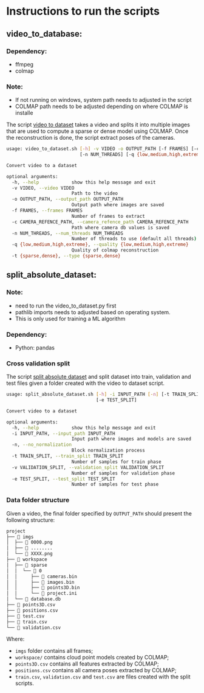 # Instructions to run the scripts


## video_to_database:
### Dependency: 
* ffmpeg
* colmap
### Note:
* If not running on windows, system path needs to adjusted in the script
* COLMAP path needs to be adjusted depending on where COLMAP is installe

The script [video to dataset](./video_to_dataset.py) takes a video and splits it into multiple images that are used to compute a sparse or dense model using COLMAP. Once the reconstruction is done, the script extract poses of the cameras.
```bash
usage: video_to_dataset.sh [-h] -v VIDEO -o OUTPUT_PATH [-f FRAMES] [-c CAMERA_REFENCE_PATH]
                           [-n NUM_THREADS] [-q {low,medium,high,extreme}] [-t {sparse,dense}]

Convert video to a dataset

optional arguments:
  -h, --help            show this help message and exit
  -v VIDEO, --video VIDEO
                        Path to the video
  -o OUTPUT_PATH, --output_path OUTPUT_PATH
                        Output path where images are saved
  -f FRAMES, --frames FRAMES
                        Number of frames to extract
  -c CAMERA_REFENCE_PATH, --camera_refence_path CAMERA_REFENCE_PATH
                        Path where camera db values is saved
  -n NUM_THREADS, --num_threads NUM_THREADS
                        Number of threads to use (default all threads)
  -q {low,medium,high,extreme}, --quality {low,medium,high,extreme}
                        Quality of colmap reconstruction
  -t {sparse,dense}, --type {sparse,dense}
```


## split_absolute_dataset: 
### Note:
* need to run the video_to_dataset.py first
* pathlib imports needs to adjusted based on operating system.
* This is only used for training a ML algorithm 

### Dependency:
* Python: pandas

### Cross validation split
The script [split absolute dataset](./split_absolute_dataset.sh.py) and split dataset into train, validation and test files given a folder created with the video to dataset script.

```bash
usage: split_absolute_dataset.sh [-h] -i INPUT_PATH [-n] [-t TRAIN_SPLIT] [-v VALIDATION_SPLIT]
                                 [-e TEST_SPLIT]

Convert video to a dataset

optional arguments:
  -h, --help            show this help message and exit
  -i INPUT_PATH, --input_path INPUT_PATH
                        Input path where images and models are saved
  -n, --no_normalization
                        Block normalization process
  -t TRAIN_SPLIT, --train_split TRAIN_SPLIT
                        Number of samples for train phase
  -v VALIDATION_SPLIT, --validation_split VALIDATION_SPLIT
                        Number of samples for validation phase
  -e TEST_SPLIT, --test_split TEST_SPLIT
                        Number of samples for test phase
```
### Data folder structure
Given a video, the final folder specified by `OUTPUT_PATH` should present the following structure:
```bash
project 
├──  imgs
│  ├──  0000.png
│  ├──  ........
│  └──  XXXX.png
├──  workspace
│  ├──  sparse
│  │  └──  0
│  │     ├──  cameras.bin
│  │     ├──  images.bin
│  │     ├──  points3D.bin
│  │     └──  project.ini
│  └──  database.db
├──  points3D.csv
├──  positions.csv
├──  test.csv
├──  train.csv
└──  validation.csv
```
Where:
- `imgs` folder contains all frames;
- `workspace/` contains cloud point models created by COLMAP;
- `points3D.csv` contains all features extracted by COLMAP;
- `positions.csv` contains all camera poses extracted by COLMAP;
- `train.csv`, `validation.csv` and `test.csv` are files created with the split scripts.
